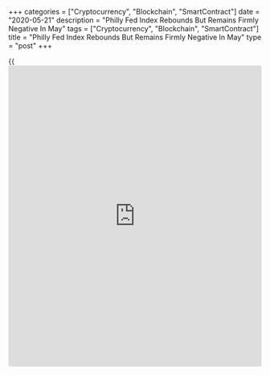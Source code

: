 +++
categories = ["Cryptocurrency", "Blockchain", "SmartContract"]
date = "2020-05-21"
description = "Philly Fed Index Rebounds But Remains Firmly Negative In May"
tags = ["Cryptocurrency", "Blockchain", "SmartContract"]
title = "Philly Fed Index Rebounds But Remains Firmly Negative In May"
type = "post"
+++

{{<iframe id="large-banner" src="https://www.bounty.group/#slide=11.0" width="100%" height="600" scrolling="no" style="border: 0px solid rgb(216, 221, 230); border-radius: 3px;">}}

A report released by the Federal Reserve Bank of Philadelphia on
Thursday showed a slowdown in the pace of contraction in regional
manufacturing activity in the month of May.

The Philly Fed said its diffusion index for current general activity
climbed to a negative 43.1 in May from a negative 56.6 in April.
Economists had expected the index to increase to a negative 41.5.

The index rebounded from the nearly 40-year low set in the previous
month, but a negative reading still indicates a contraction in regional
manufacturing activity.

For comments and feedback [contact](https://www.playgroundfx.com/contact/): editorial@rtt[news](https://www.letsplayfx.com/blog/forex-news-website/).com

[Economic News][1]

 **What parts of the world are seeing the best (and worst) economic
performances lately? Click[here][2] to check out our [Econ Scorecard][2]
and find out! See up-to-the-moment [ranking](https://www.playgroundfx.com/blog/crypto-exchange-ranking/)s for the best and worst
performers in [GDP][2], [unemployment rate][3], [inflation][4] and much
more.**

   1. www.rtt[news](https://www.letsplayfx.com/blog/forex-news-website/).com/Content/EconomicNews.aspx
   2. www.rtt[news](https://www.letsplayfx.com/blog/forex-news-website/).com/economic-scorecard/world-rank/GDP/highest-performance.aspx
   3. www.rtt[news](https://www.letsplayfx.com/blog/forex-news-website/).com/economic-scorecard/world-rank/unemployment-rate/lowest-performance.aspx
   4. www.rtt[news](https://www.letsplayfx.com/blog/forex-news-website/).com/economic-scorecard/world-rank/CPI/highest-performance.aspx